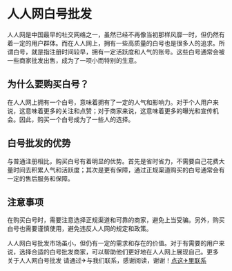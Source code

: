 # 人人网白号批发

人人网是中国最早的社交网络之一，虽然已经不再像当初那样风靡一时，但仍然有着一定的用户群体。而在人人网上，拥有一些高质量的白号也是很多人的追求。所谓白号，就是指注册时间较早，拥有一定活跃度和人气的账号。这些白号通常会被一些商家批发出售，成为了一项小而特别的生意。

## 为什么要购买白号？

在人人网上拥有一个白号，意味着拥有了一定的人气和影响力。对于个人用户来说，这意味着更多的关注和点赞；对于商家来说，这意味着更多的曝光和宣传机会。因此，购买一个白号成为了一些人的选择。

## 白号批发的优势

与普通注册相比，购买白号有着明显的优势。首先是省时省力，不需要自己花费大量时间去积累人气和活跃度；其次是更有保障，通过正规渠道购买的白号通常会有一定的售后服务和保障。

## 注意事项

在购买白号时，需要注意选择正规渠道和可靠的商家，避免上当受骗。另外，购买白号也需要谨慎使用，避免违反人人网的规定和政策。

人人网白号批发市场虽小，但仍有一定的需求和存在的价值。对于有需要的用户来说，选择合适的白号批发商家，可以帮助他们更好地在人人网上展现自己。更多 关于人人网白号批发 请通过✈与我们联系，感谢阅读，谢谢！[点这✈里联系](https://b.k02.cc)